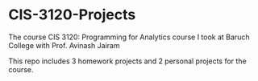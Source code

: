 # CIS-3120-Projects
The course CIS 3120: Programming for Analytics course I took at Baruch College with Prof. Avinash Jairam

This repo includes 3 homework projects and 2 personal projects for the course.
